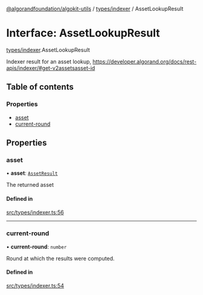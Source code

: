 [@algorandfoundation/algokit-utils](../README.md) / [types/indexer](../modules/types_indexer.md) / AssetLookupResult

# Interface: AssetLookupResult

[types/indexer](../modules/types_indexer.md).AssetLookupResult

Indexer result for an asset lookup, https://developer.algorand.org/docs/rest-apis/indexer/#get-v2assetsasset-id

## Table of contents

### Properties

- [asset](types_indexer.AssetLookupResult.md#asset)
- [current-round](types_indexer.AssetLookupResult.md#current-round)

## Properties

### asset

• **asset**: [`AssetResult`](types_indexer.AssetResult.md)

The returned asset

#### Defined in

[src/types/indexer.ts:56](https://github.com/algorandfoundation/algokit-utils-ts/blob/main/src/types/indexer.ts#L56)

___

### current-round

• **current-round**: `number`

Round at which the results were computed.

#### Defined in

[src/types/indexer.ts:54](https://github.com/algorandfoundation/algokit-utils-ts/blob/main/src/types/indexer.ts#L54)

